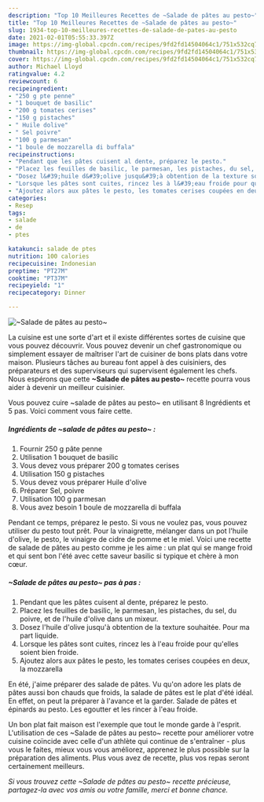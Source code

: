 ```yaml
---
description: "Top 10 Meilleures Recettes de ~Salade de pâtes au pesto~"
title: "Top 10 Meilleures Recettes de ~Salade de pâtes au pesto~"
slug: 1934-top-10-meilleures-recettes-de-salade-de-pates-au-pesto
date: 2021-02-01T05:55:33.397Z
image: https://img-global.cpcdn.com/recipes/9fd2fd14504064c1/751x532cq70/salade-de-pates-au-pesto-photo-principale-de-la-recette.jpg
thumbnail: https://img-global.cpcdn.com/recipes/9fd2fd14504064c1/751x532cq70/salade-de-pates-au-pesto-photo-principale-de-la-recette.jpg
cover: https://img-global.cpcdn.com/recipes/9fd2fd14504064c1/751x532cq70/salade-de-pates-au-pesto-photo-principale-de-la-recette.jpg
author: Michael Lloyd
ratingvalue: 4.2
reviewcount: 6
recipeingredient:
- "250 g pte penne"
- "1 bouquet de basilic"
- "200 g tomates cerises"
- "150 g pistaches"
- " Huile dolive"
- " Sel poivre"
- "100 g parmesan"
- "1 boule de mozzarella di buffala"
recipeinstructions:
- "Pendant que les pâtes cuisent al dente, préparez le pesto."
- "Placez les feuilles de basilic, le parmesan, les pistaches, du sel, du poivre, et de l&#39;huile d&#39;olive dans un mixeur."
- "Dosez l&#39;huile d&#39;olive jusqu&#39;à obtention de la texture souhaitée. Pour ma part liquide."
- "Lorsque les pâtes sont cuites, rincez les à l&#39;eau froide pour qu&#39;elles soient bien froide."
- "Ajoutez alors aux pâtes le pesto, les tomates cerises coupées en deux, la mozzarella"
categories:
- Resep
tags:
- salade
- de
- ptes

katakunci: salade de ptes 
nutrition: 100 calories
recipecuisine: Indonesian
preptime: "PT27M"
cooktime: "PT37M"
recipeyield: "1"
recipecategory: Dinner

---
```



![~Salade de pâtes au pesto~](https://img-global.cpcdn.com/recipes/9fd2fd14504064c1/751x532cq70/salade-de-pates-au-pesto-photo-principale-de-la-recette.jpg)

La cuisine est une sorte d'art et il existe différentes sortes de cuisine que vous pouvez découvrir. Vous pouvez devenir un chef gastronomique ou simplement essayer de maîtriser l'art de cuisiner de bons plats dans votre maison. Plusieurs tâches au bureau font appel à des cuisiniers, des préparateurs et des superviseurs qui supervisent également les chefs. Nous espérons que cette <strong> ~Salade de pâtes au pesto~ </strong> recette pourra vous aider à devenir un meilleur cuisinier.

<!--inarticleads1-->

Vous pouvez cuire ~salade de pâtes au pesto~ en utilisant 8 Ingrédients et 5 pas. Voici comment vous faire cette.

##### Ingrédients de ~salade de pâtes au pesto~ :

1. Fournir 250 g pâte penne
1. Utilisation 1 bouquet de basilic
1. Vous devez vous préparer 200 g tomates cerises
1. Utilisation 150 g pistaches
1. Vous devez vous préparer  Huile d&#39;olive
1. Préparer  Sel, poivre
1. Utilisation 100 g parmesan
1. Vous avez besoin 1 boule de mozzarella di buffala


Pendant ce temps, préparez le pesto. Si vous ne voulez pas, vous pouvez utiliser du pesto tout prêt. Pour la vinaigrette, mélanger dans un pot l&#39;huile d&#39;olive, le pesto, le vinaigre de cidre de pomme et le miel. Voici une recette de salade de pâtes au pesto comme je les aime : un plat qui se mange froid et qui sent bon l&#39;été avec cette saveur basilic si typique et chère à mon cœur. 

<!--inarticleads2-->

##### ~Salade de pâtes au pesto~ pas à pas :

1. Pendant que les pâtes cuisent al dente, préparez le pesto.
1. Placez les feuilles de basilic, le parmesan, les pistaches, du sel, du poivre, et de l&#39;huile d&#39;olive dans un mixeur.
1. Dosez l&#39;huile d&#39;olive jusqu&#39;à obtention de la texture souhaitée. Pour ma part liquide.
1. Lorsque les pâtes sont cuites, rincez les à l&#39;eau froide pour qu&#39;elles soient bien froide.
1. Ajoutez alors aux pâtes le pesto, les tomates cerises coupées en deux, la mozzarella


En été, j&#39;aime préparer des salade de pâtes. Vu qu&#39;on adore les plats de pâtes aussi bon chauds que froids, la salade de pâtes est le plat d&#39;été idéal. En effet, on peut la préparer à l&#39;avance et la garder. Salade de pâtes et épinards au pesto. Les egoutter et les rincer à l&#39;eau froide. 

<!--inarticleads1-->

<p>
Un bon plat fait maison est l'exemple que tout le monde garde à l'esprit. L'utilisation de ces ~Salade de pâtes au pesto~ recette pour améliorer votre cuisine coïncide avec celle d'un athlète qui continue de s'entraîner - plus vous le faites, mieux vous vous améliorez, apprenez le plus possible sur la préparation des aliments. Plus vous avez de recette, plus vos repas seront certainement meilleurs.
</p>

<p>
<i>Si vous trouvez cette ~Salade de pâtes au pesto~ recette précieuse, partagez-la avec vos amis ou votre famille, merci et bonne chance.</i>
</p>
